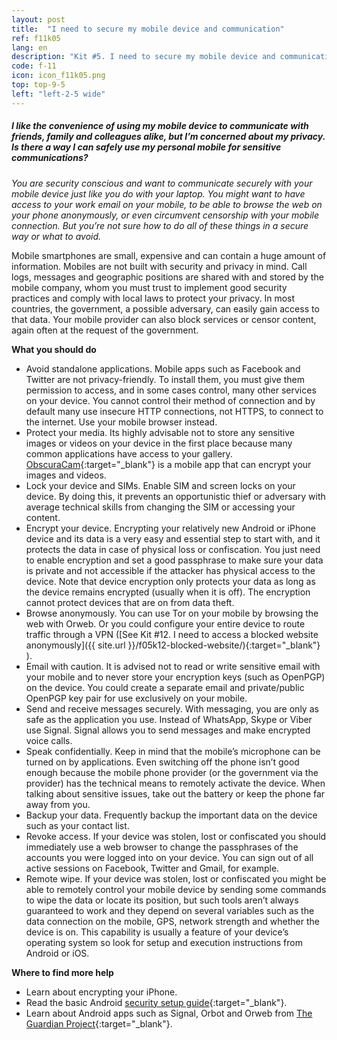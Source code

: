 ```yaml
---
layout: post
title:  "I need to secure my mobile device and communication"
ref: f11k05
lang: en
description: "Kit #5. I need to secure my mobile device and communication"
code: f-11
icon: icon_f11k05.png
top: top-9-5
left: "left-2-5 wide"
---
```


##### I like the convenience of using my mobile device to communicate with friends, family and colleagues alike, but I’m concerned about my privacy. Is there a way I can safely use my personal mobile for sensitive communications?

*You are security conscious and want to communicate securely with your mobile device just like you do with your laptop. You might want to have access to your work email on your mobile, to be able to browse the web on your phone anonymously, or even circumvent censorship with your mobile connection. But you’re not sure how to do all of these things in a secure way or what to avoid.*

Mobile smartphones are small, expensive and can contain a huge amount of information. Mobiles are not built with security and privacy in mind. Call logs, messages and geographic positions are shared with and stored by the mobile company, whom you must trust to implement good security practices and comply with local laws to protect your privacy. In most countries, the government, a possible adversary, can easily gain access to that data. Your mobile provider can also block services or censor content, again often at the request of the government.

**What you should do**

+ Avoid standalone applications. Mobile apps such as Facebook and Twitter are not privacy-friendly. To install them, you must give them permission to access, and in some cases control, many other services on your device. You cannot control their method of connection and by default many use insecure HTTP connections, not HTTPS, to connect to the internet. Use your mobile browser instead. 
+ Protect your media. Its highly advisable not to store any sensitive images or videos on your device in the first place because many common applications have access to your gallery. [ObscuraCam](https://play.google.com/store/apps/details?id=org.witness.sscphase1){:target="_blank"} is a mobile app that can encrypt your images and videos. 
+ Lock your device and SIMs. Enable SIM and screen locks on your device. By doing this, it prevents an opportunistic thief or adversary with average technical skills from changing the SIM or accessing your content. 
+ Encrypt your device. Encrypting your relatively new Android or iPhone device and its data is a very easy and essential step to start with, and it protects the data in case of physical loss or confiscation. You just need to enable encryption and set a good passphrase to make sure your data is private and not accessible if the attacker has physical access to the device. Note that device encryption only protects your data as long as the device remains encrypted (usually when it is off). The encryption cannot protect devices that are on from data theft. 
+ Browse anonymously. You can use Tor on your mobile by browsing the web with Orweb. Or you could configure your entire device to route traffic through a VPN ([See Kit #12. I need to access a blocked website anonymously]({{ site.url }}/f05k12-blocked-website/){:target="_blank"} ). 
+ Email with caution. It is advised not to read or write sensitive email with your mobile and to never store your encryption keys (such as OpenPGP) on the device. You could create a separate email and private/public OpenPGP key pair for use exclusively on your mobile. 
+ Send and receive messages securely. With messaging, you are only as safe as the application you use. Instead of WhatsApp, Skype or Viber use Signal. Signal allows you to send messages and make encrypted voice calls. 
+ Speak confidentially. Keep in mind that the mobile’s microphone can be turned on by applications. Even switching off the phone isn’t good enough because the mobile phone provider (or the government via the provider) has the technical means to remotely activate the device. When talking about sensitive issues, take out the battery or keep the phone far away from you. 
+ Backup your data. Frequently backup the important data on the device such as your contact list. 
+ Revoke access. If your device was stolen, lost or confiscated you should immediately use a web browser to change the passphrases of the accounts you were logged into on your device. You can sign out of all active sessions on Facebook, Twitter and Gmail, for example. 
+ Remote wipe. If your device was stolen, lost or confiscated you might be able to remotely control your mobile device by sending some commands to wipe the data or locate its position, but such tools aren’t always guaranteed to work and they depend on several variables such as the data connection on the mobile, GPS, network strength and whether the device is on. This capability is usually a feature of your device’s operating system so look for setup and execution instructions from Android or iOS. 

**Where to find more help**

+ Learn about encrypting your iPhone. 
+ Read the basic Android [security setup guide](https://securityinabox.org/en/guide/basic-setup/android){:target="_blank"}. 
+ Learn about Android apps such as Signal, Orbot and Orweb from [The Guardian Project](https://play.google.com/store/apps/details?id=org.witness.sscphase1){:target="_blank"}.